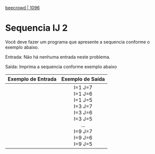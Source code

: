 [beecrowd | 1096](https://www.beecrowd.com.br/judge/pt/problems/view/1096)

# Sequencia IJ 2

Você deve fazer um programa que apresente a sequencia conforme o exemplo abaixo.

Entrada: Não há nenhuma entrada neste problema.

Saída: Imprima a sequencia conforme exemplo abaixo

| Exemplo de Entrada |                                            Exemplo de Saída                                            |
|:------------------:|:------------------------------------------------------------------------------------------------------:|
|                    | I=1 J=7<br>I=1 J=6<br>I=1 J=5<br>I=3 J=7<br>I=3 J=6<br>I=3 J=5<br>...<br>I=9 J=7<br>I=9 J=6<br>I=9 J=5 |